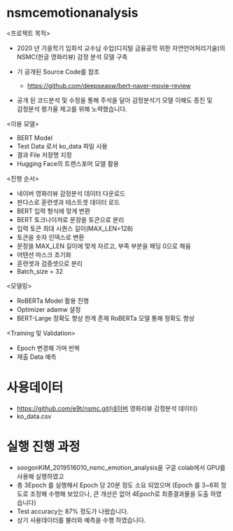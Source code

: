 # nsmcemotionanalysis

<프로젝트 목적>
 - 2020 년 가을학기 임희석 교수님 수업(디지털 금융공학 위한 자연언어처리기술)의
   NSMC(한글 영화리뷰) 감정 분석 모델 구축

- 기 공개된 Source Code를 참조
  - https://github.com/deepseasw/bert-naver-movie-review

- 공개 된 코드분석 및 수정을 통해 주석을 달아 감정분석기 모델 이해도 증진 및 <br>
  감정분석 평가율 제고를 위해 노력했습니다.
  
 <이용 모델>
 - BERT Model
 - Test Data 로서 ko_data 파일 사용
 - 결과 File 저장명 지정
 - Hugging Face의 트랜스포머 모델 활용

<진행 순서>
 - 네이버 영화리뷰 감정분석 데이터 다운로드
 - 판다스로 훈련셋과 테스트셋 데이터 로드
 - BERT 입력 형식에 맞게 변환
 - BERT 토크나이저로 문장을 토큰으로 분리
 - 입력 토큰 최대 시퀀스 길이(MAX_LEN=128)
 - 토큰을 숫자 인덱스로 변환
 - 문장을 MAX_LEN 길이에 맞게 자르고, 부족 부분을 패딩 0으로 채움
 - 어텐션 마스크 초기화
 - 훈련셋과 검증셋으로 분리
 - Batch_size = 32

<모델링>
 - RoBERTa Model 활용 진행
 - Optimizer adamw 설정
 - BERT-Large 정확도 향상 한계 존재 RoBERTa 모델 통해 정확도 향상

<Training 및 Validation>
 - Epoch 변경해 가며 반복
 - 제출 Data 예측
 
 # 사용데이터
   - https://github.com/e9t/nsmc.git(네이버 영화리뷰 감정분석 데이터)
   - ko_data.csv
  # 실행 진행 과정
   - soogonKIM_2019516010_nsmc_emotion_analysis을 구글 colab에서 GPU를 사용해 실행하였고
   - 총 3Epoch 를 실행해서 Epoch 당 20분 정도 소요 되었으며
     (Epoch 를 3~6회 정도로 조정해 수행해 보았으나, 큰 개선은 없어 4Epoch로 최종결과물을 도출 하였습니다)
   - Test accuracy는 87% 정도가 나왔습니다.
   - 상기 사용데이터를 불러와 예측을 수행 하였습니다.
